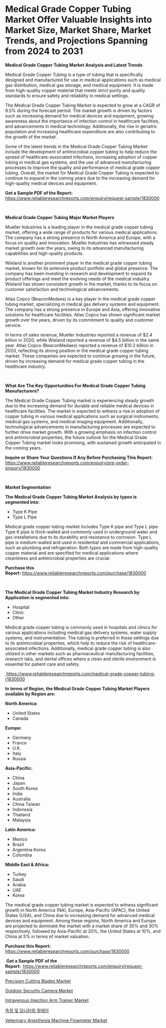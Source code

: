 <p><h1>Medical Grade Copper Tubing Market Offer Valuable Insights into Market Size, Market Share, Market Trends, and Projections Spanning from 2024 to 2031</h1></p><p><strong>Medical Grade Copper Tubing Market Analysis and Latest Trends</strong></p>
<p><p>Medical Grade Copper Tubing is a type of tubing that is specifically designed and manufactured for use in medical applications such as medical gas distribution, medical gas storage, and medical equipment. It is made from high-quality copper material that meets strict purity and quality standards to ensure safety and reliability in medical settings.</p><p>The Medical Grade Copper Tubing Market is expected to grow at a CAGR of 9.5% during the forecast period. The market growth is driven by factors such as increasing demand for medical devices and equipment, growing awareness about the importance of infection control in healthcare facilities, and advancements in medical technology. Additionally, the rise in geriatric population and increasing healthcare expenditure are also contributing to the growth of the market.</p><p>Some of the latest trends in the Medical Grade Copper Tubing Market include the development of antimicrobial copper tubing to help reduce the spread of healthcare-associated infections, increasing adoption of copper tubing in medical gas systems, and the use of advanced manufacturing processes to improve the quality and performance of medical grade copper tubing. Overall, the market for Medical Grade Copper Tubing is expected to continue to expand in the coming years due to the increasing demand for high-quality medical devices and equipment.</p></p>
<p><strong>Get a Sample PDF of the Report:&nbsp;</strong> <a href="https://www.reliableresearchreports.com/enquiry/request-sample/1830000">https://www.reliableresearchreports.com/enquiry/request-sample/1830000</a></p>
<p>&nbsp;</p>
<p><strong>Medical Grade Copper Tubing Major Market Players</strong></p>
<p><p>Mueller Industries is a leading player in the medical grade copper tubing market, offering a wide range of products for various medical applications. The company has a strong presence in North America and Europe, with a focus on quality and innovation. Mueller Industries has witnessed steady market growth over the years, owing to its advanced manufacturing capabilities and high-quality products.</p><p>Wieland is another prominent player in the medical grade copper tubing market, known for its extensive product portfolio and global presence. The company has been investing in research and development to expand its product offerings and meet the evolving needs of the medical industry. Wieland has shown consistent growth in the market, thanks to its focus on customer satisfaction and technological advancements.</p><p>Atlas Copco (BeaconMedaes) is a key player in the medical grade copper tubing market, specializing in medical gas delivery systems and equipment. The company has a strong presence in Europe and Asia, offering innovative solutions for healthcare facilities. Atlas Copco has shown significant market growth over the years, driven by its commitment to quality and customer service.</p><p>In terms of sales revenue, Mueller Industries reported a revenue of $2.4 billion in 2020, while Wieland reported a revenue of $4.5 billion in the same year. Atlas Copco (BeaconMedaes) reported a revenue of $10.2 billion in 2020, reflecting its strong position in the medical grade copper tubing market. These companies are expected to continue growing in the future, driven by increasing demand for medical grade copper tubing in the healthcare industry.</p></p>
<p>&nbsp;</p>
<p><strong>What Are The Key Opportunities For Medical Grade Copper Tubing Manufacturers?</strong></p>
<p><p>The Medical Grade Copper Tubing market is experiencing steady growth due to the increasing demand for durable and reliable medical devices in healthcare facilities. The market is expected to witness a rise in adoption of copper tubing in various medical applications such as surgical instruments, medical gas systems, and medical imaging equipment. Additionally, technological advancements in manufacturing processes are expected to further drive market growth. With a growing emphasis on infection control and antimicrobial properties, the future outlook for the Medical Grade Copper Tubing market looks promising, with sustained growth anticipated in the coming years.</p></p>
<p><strong>Inquire or Share Your Questions If Any Before Purchasing This Report:</strong> <a href="https://www.reliableresearchreports.com/enquiry/pre-order-enquiry/1830000">https://www.reliableresearchreports.com/enquiry/pre-order-enquiry/1830000</a></p>
<p>&nbsp;</p>
<p><strong>Market Segmentation</strong></p>
<p><strong>The Medical Grade Copper Tubing Market Analysis by types is segmented into:</strong></p>
<p><ul><li>Type K Pipe</li><li>Type L Pipe</li></ul></p>
<p><p>Medical grade copper tubing market includes Type K pipe and Type L pipe. Type K pipe is thick-walled and commonly used in underground water and gas installations due to its durability and resistance to corrosion. Type L pipe is medium-walled and used in residential and commercial applications, such as plumbing and refrigeration. Both types are made from high-quality copper material and are specified for medical applications where cleanliness and antimicrobial properties are crucial.</p></p>
<p><strong>Purchase this Report:&nbsp;</strong><a href="https://www.reliableresearchreports.com/purchase/1830000">https://www.reliableresearchreports.com/purchase/1830000</a></p>
<p>&nbsp;</p>
<p><strong>The Medical Grade Copper Tubing Market Industry Research by Application is segmented into:</strong></p>
<p><ul><li>Hospital</li><li>Clinic</li><li>Other</li></ul></p>
<p><p>Medical grade copper tubing is commonly used in hospitals and clinics for various applications including medical gas delivery systems, water supply systems, and instrumentation. The tubing is preferred in these settings due to its antimicrobial properties, which help to reduce the risk of healthcare-associated infections. Additionally, medical grade copper tubing is also utilized in other markets such as pharmaceutical manufacturing facilities, research labs, and dental offices where a clean and sterile environment is essential for patient care and safety.</p></p>
<p><a href="https://www.reliableresearchreports.com/medical-grade-copper-tubing-r1830000">&nbsp;https://www.reliableresearchreports.com/medical-grade-copper-tubing-r1830000</a></p>
<p><strong>In terms of Region, the Medical Grade Copper Tubing Market Players available by Region are:</strong></p>
<p>
    <p> <strong> North America: </strong>
        <ul>
            <li>United States</li>
            <li>Canada</li>
        </ul>
        </p> 
    <p> <strong> Europe: </strong>
        <ul>
            <li>Germany</li>
            <li>France</li>
            <li>U.K.</li>
            <li>Italy</li>
            <li>Russia</li>
        </ul>
        </p> 
    <p> <strong> Asia-Pacific: </strong>
        <ul>
            <li>China</li>
            <li>Japan</li>
            <li>South Korea</li>
            <li>India</li>
            <li>Australia</li>
            <li>China Taiwan</li>
            <li>Indonesia</li>
            <li>Thailand</li>
            <li>Malaysia</li>
        </ul>
        </p> 
    <p> <strong> Latin America: </strong>
        <ul>
            <li>Mexico</li>
            <li>Brazil</li>
            <li>Argentina Korea</li>
            <li>Colombia</li>
        </ul>
        </p> 
    <p> <strong> Middle East & Africa: </strong>
        <ul>
            <li>Turkey</li>
            <li>Saudi</li>
            <li>Arabia</li>
            <li>UAE</li>
            <li>Korea</li>
        </ul>
    </p>
    </p>
<p><p>The medical grade copper tubing market is expected to witness significant growth in North America (NA), Europe, Asia-Pacific (APAC), the United States (USA), and China due to increasing demand for advanced medical devices and equipment. Among these regions, North America and Europe are projected to dominate the market with a market share of 35% and 30% respectively, followed by Asia-Pacific at 20%, the United States at 10%, and China at 5% in terms of market valuation.</p></p>
<p><strong>Purchase this Report: </strong><a href="https://www.reliableresearchreports.com/purchase/1830000">https://www.reliableresearchreports.com/purchase/1830000</a></p>
<p>&nbsp;<strong>Get a Sample PDF of the Report:&nbsp;&nbsp;</strong><a href="https://www.reliableresearchreports.com/enquiry/request-sample/1830000">https://www.reliableresearchreports.com/enquiry/request-sample/1830000</a></p>
<p><strong></strong></p>
<p><p><a href="https://medium.com/@andrew.gibson967/precision-cutting-blades-market-a-global-and-regional-analysis-2024-2031-6c13d7c76e9b">Precision Cutting Blades Market</a></p><p><a href="https://medium.com/@chiragreportprime4/outdoor-security-camera-market-share-and-new-trends-analysis-by-its-type-application-end-use-and-45a0c92445f8">Outdoor Security Camera Market</a></p><p><a href="https://github.com/BraidenLucas2019/Market-Research-Report-List-1/blob/main/intravenous-injection-arm-trainer-market.md">Intravenous Injection Arm Trainer Market</a></p><p><a href="https://github.com/kimvicki3212024/Market-Research-Report-List-2/blob/main/873532676701.md">측정 및 모니터링 릴레이</a></p><p><a href="https://github.com/lukmanduiky01/Market-Research-Report-List-1/blob/main/veterinary-anesthesia-machine-flowmeter-market.md">Veterinary Anesthesia Machine Flowmeter Market</a></p></p>